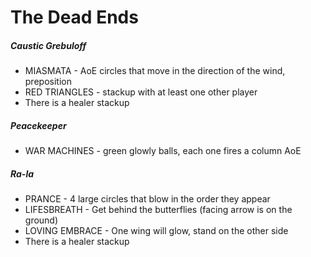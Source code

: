 # The Dead Ends

##### Caustic Grebuloff

- MIASMATA - AoE circles that move in the direction of the wind, preposition
- RED TRIANGLES - stackup with at least one other player
- There is a healer stackup

##### Peacekeeper

- WAR MACHINES - green glowly balls, each one fires a column AoE

##### Ra-la

- PRANCE - 4 large circles that blow in the order they appear
- LIFESBREATH - Get behind the butterflies (facing arrow is on the ground)
- LOVING EMBRACE - One wing will glow, stand on the other side
- There is a healer stackup
